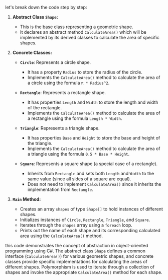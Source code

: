 let's break down the code step by step:

1. **Abstract Class `Shape`:**
   - This is the base class representing a geometric shape.
   - It declares an abstract method `CalculateArea()` which will be implemented by its derived classes to calculate the area of specific shapes.

2. **Concrete Classes:**
   - **`Circle`**: Represents a circle shape.
     - It has a property `Radius` to store the radius of the circle.
     - Implements the `CalculateArea()` method to calculate the area of a circle using the formula `π * Radius^2`.

   - **`Rectangle`**: Represents a rectangle shape.
     - It has properties `Length` and `Width` to store the length and width of the rectangle.
     - Implements the `CalculateArea()` method to calculate the area of a rectangle using the formula `Length * Width`.

   - **`Triangle`**: Represents a triangle shape.
     - It has properties `Base` and `Height` to store the base and height of the triangle.
     - Implements the `CalculateArea()` method to calculate the area of a triangle using the formula `0.5 * Base * Height`.

   - **`Square`**: Represents a square shape (a special case of a rectangle).
     - Inherits from `Rectangle` and sets both `Length` and `Width` to the same value (since all sides of a square are equal).
     - Does not need to implement `CalculateArea()` since it inherits the implementation from `Rectangle`.

3. **`Main` Method:**
   - Creates an array `shapes` of type `Shape[]` to hold instances of different shapes.
   - Initializes instances of `Circle`, `Rectangle`, `Triangle`, and `Square`.
   - Iterates through the `shapes` array using a `foreach` loop.
   - Prints out the name of each shape and its corresponding calculated area using the `CalculateArea()` method.
   
this code demonstrates the concept of abstraction in object-oriented programming using C#. The abstract class `Shape` defines a common interface (`CalculateArea()`) for various geometric shapes, and concrete classes provide specific implementations for calculating the areas of different shapes. Polymorphism is used to iterate through a collection of shapes and invoke the appropriate `CalculateArea()` method for each shape.
